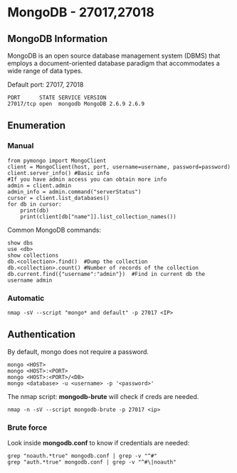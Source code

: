 # MongoDB - 27017,27018

## MongoDB Information

MongoDB is an open source database management system \(DBMS\) that employs a document-oriented database paradigm that accommodates a wide range of data types.

Default port: 27017, 27018

```text
PORT      STATE SERVICE VERSION
27017/tcp open  mongodb MongoDB 2.6.9 2.6.9
```

## Enumeration

### Manual

```text
from pymongo import MongoClient
client = MongoClient(host, port, username=username, password=password)
client.server_info() #Basic info
#If you have admin access you can obtain more info
admin = client.admin
admin_info = admin.command("serverStatus")
cursor = client.list_databases()
for db in cursor:
    print(db)
    print(client[db["name"]].list_collection_names())
```

Common MongoDB commands:

```text
show dbs
use <db>
show collections
db.<collection>.find()  #Dump the collection
db.<collection>.count() #Number of records of the collection
db.current.find({"username":"admin"})  #Find in current db the username admin
```

### Automatic

```text
nmap -sV --script "mongo* and default" -p 27017 <IP>
```

## Authentication

By default, mongo does not require a password.

```text
mongo <HOST>
mongo <HOST>:<PORT>
mongo <HOST>:<PORT>/<DB>
mongo <database> -u <username> -p '<password>'
```

The nmap script: **mongodb-brute** will check if creds are needed.

```text
nmap -n -sV --script mongodb-brute -p 27017 <ip>
```

### ​Brute force​

Look inside **mongodb.conf** to know if credentials are needed:

```text
grep "noauth.*true" mongodb.conf | grep -v "^#" 
grep "auth.*true" mongodb.conf | grep -v "^#\|noauth"
```

